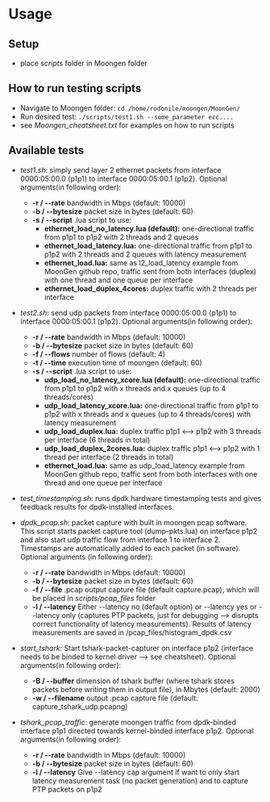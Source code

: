# Usage
## Setup
- place *scripts* folder in Moongen folder
<!-- end of the list -->

## How to run testing scripts
- Navigate to Moongen folder: `cd /home/rodonile/moongen/MoonGen/`
- Run desired test: `./scripts/test1.sh --some_parameter ecc....`
- see *Moongen_cheatsheet.txt* for examples on how to run scripts
<!-- end of the list -->

## Available tests
- *test1.sh*: simply send layer 2 ethernet packets from interface 0000:05:00.0 (p1p1) to interface 0000:05:00.1 (p1p2). Optional arguments(in following order):
    - **-r / --rate** bandwidth in Mbps (default: 10000)
    - **-b / --bytesize** packet size in bytes (default: 60)
    - **-s / --script** .lua script to use: 
        - **ethernet_load_no_latency.lua (default):** one-directional traffic from p1p1 to p1p2 with 2 threads and 2 queues
        - **ethernet_load_latency.lua:** one-directional traffic from p1p1 to p1p2 with 2 threads and 2 queues with latency measurement
        - **ethernet_load.lua:** same as l2_load_latency example from MoonGen github repo, traffic sent from both interfaces (duplex) with one thread and one queue per interface
        - **ethernet_load_duplex_4cores:** duplex traffic with 2 threads per interface
- *test2.sh*: send udp packets from interface 0000:05:00.0 (p1p1) to interface 0000:05:00.1 (p1p2). Optional arguments(in following order):
    - **-r / --rate** bandwidth in Mbps (default: 10000)
    - **-b / --bytesize** packet size in bytes (default: 60)
    - **-f / --flows** number of flows (default: 4)
    - **-t / --time** execution time of moongen (default: 60)
    - **-s / --script** .lua script to use:
        - **udp_load_no_latency_xcore.lua (default):** one-directional traffic from p1p1 to p1p2 with x threads and x queues (up to 4 threads/cores)
        - **udp_load_latency_xcore.lua:** one-directional traffic from p1p1 to p1p2 with x threads and x queues (up to 4 threads/cores) with latency measurement
        - **udp_load_duplex.lua:** duplex traffic p1p1 <--> p1p2 with 3 threads per interface (6 threads in total)
        - **udp_load_duplex_2cores.lua:** duplex traffic p1p1 <--> p1p2 with 1 thread per interface (2 threads in total)
        - **ethernet_load.lua:** same as udp_load_latency example from MoonGen github repo, traffic sent from both interfaces with one thread and one queue per interface
- *test_timestamping.sh*: runs dpdk hardware timestamping tests and gives feedback results for dpdk-installed interfaces.

- *dpdk_pcap.sh*: packet capture with built in moongen pcap software. This script starts packet capture tool (dump-pkts.lua) on interface p1p2 and also start udp traffic flow from interface 1 to interface 2. Timestamps are automatically added to each packet (in software). Optional arguments (in following order):
    - **-r / --rate** bandwidth in Mbps (default: 10000)
    - **-b / --bytesize** packet size in bytes (default: 60)
    - **-f / --file** .pcap output capture file (default capture.pcap), which will be placed in *scripts/pcap_files* folder
    - **-l / --latency** Either --latency no (default option)  or --latency yes or --latency only (captures PTP packets, just for debugging --> disrupts correct functionality of latency measurements). Results of latency measurements are saved in /pcap_files/histogram_dpdk.csv
- *start_tshark*: Start tshark-packet-capturer on interface p1p2 (interface needs to be binded to kernel driver --> see cheatsheet). Optional arguments(in following order):
    - **-B / --buffer** dimension of tshark buffer (where tshark stores packets before writing them in output file), in Mbytes (default: 2000)
    - **-w / --filename** output .pcap capture file (default: capture_tshark_udp.pcapng)
- *tshark_pcap_traffic*: generate moongen traffic from dpdk-binded interface p1p1 directed towards kernel-binded interface p1p2. Optional arguments(in following order):
    - **-r / --rate** bandwidth in Mbps (default: 10000)
    - **-b / --bytesize** packet size in bytes (default: 60)
    - **-l / --latency** Give --latency cap argument if want to only start latency measurement task (no packet generation) and to capture PTP packets on p1p2
<!-- end of the list -->






